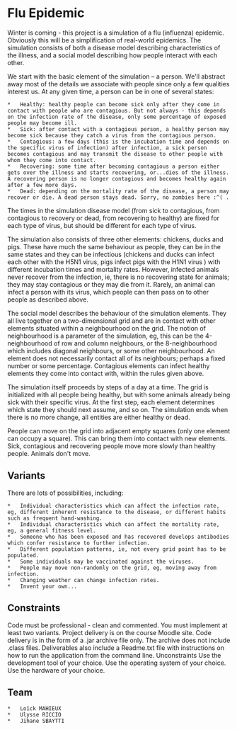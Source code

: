 # Flu Epidemic
Winter is coming - this project is a simulation of a flu (influenza) epidemic. Obviously this will be a simplification of real-world epidemics. The simulation consists of both a disease model describing characteristics of the illness, and a social model describing how people interact with each other.

We start with the basic element of the simulation – a person. We'll abstract away most of the details we associate with people since only a few qualities interest us. At any given time, a person can be in one of several states:

    *   Healthy: healthy people can become sick only after they come in contact with people who are contagious. But not always - this depends on the infection rate of the disease, only some percentage of exposed people may become ill.
    *   Sick: after contact with a contagious person, a healthy person may become sick because they catch a virus from the contagious person.
    *   Contagious: a few days (this is the incubation time and depends on the specific virus of infection) after infection, a sick person becomes contagious and may transmit the disease to other people with whom they come into contact.
    *   Recovering: some time after becoming contagious a person either gets over the illness and starts recovering, or...dies of the illness. A recovering person is no longer contagious and becomes healthy again after a few more days.
    *   Dead: depending on the mortality rate of the disease, a person may recover or die. A dead person stays dead. Sorry, no zombies here :^( .

The times in the simulation disease model (from sick to contagious, from contagious to recovery or dead, from recovering to healthy) are fixed for each type of virus, but should be different for each type of virus.

The simulation also consists of three other elements: chickens, ducks and pigs. These have much the same behaviour as people, they can be in the same states and they can be infectious (chickens and ducks can infect each other with the H5N1 virus, pigs infect pigs with the H1N1 virus ) with different incubation times and mortality rates. However, infected animals never recover from the infection, ie, there is no recovering state for animals; they may stay contagious or they may die from it. Rarely, an animal can infect a person with its virus, which people can then pass on to other people as described above.

The social model describes the behaviour of the simulation elements. They all live together on a two-dimensional grid and are in contact with other elements situated within a neighbourhood on the grid. The notion of neighbourhood is a parameter of the simulation, eg, this can be the 4-neighbourhood of row and column neighbours, or the 8-neighbourhood which includes diagonal neighbours, or some other neighbourhood. An element does not necessarily contact all of its neighbours; perhaps a fixed number or some percentage. Contagious elements can infect healthy elements they come into contact with, within the rules given above.

The simulation itself proceeds by steps of a day at a time. The grid is initialized with all people being healthy, but with some animals already being sick with their specific virus. At the first step, each element determines which state they should next assume, and so on. The simulation ends when there is no more change, all entities are either healthy or dead.

People can move on the grid into adjacent empty squares (only one element can occupy a square). This can bring them into contact with new elements. Sick, contagious and recovering people move more slowly than healthy people. Animals don't move.

## Variants
There are lots of possibilities, including:

    *   Individual characteristics which can affect the infection rate, eg, different inherent resistance to the disease, or different habits such as frequent hand-washing.
    *   Individual characteristics which can affect the mortality rate, eg, a general fitness level.
    *   Someone who has been exposed and has recovered develops antibodies which confer resistance to further infection.
    *   Different population patterns, ie, not every grid point has to be populated.
    *   Some individuals may be vaccinated against the viruses.
    *   People may move non-randomly on the grid, eg, moving away from infection.
    *   Changing weather can change infection rates.
    *   Invent your own...

## Constraints
Code must be professional - clean and commented.
You must implement at least two variants.
Project delivery is on the course Moodle site.
Code delivery is in the form of a .jar archive file only. The archive does not include .class files.
Deliverables also include a Readme.txt file with instructions on how to run the application from the command line.
Unconstraints
Use the development tool of your choice.
Use the operating system of your choice.
Use the hardware of your choice.

## Team
    *   Loïck MAHIEUX
    *   Ulysse RICCIO
    *   Jihane SBAYTTI